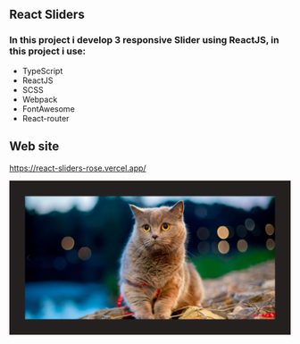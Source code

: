 ## React Sliders
### In this project i develop 3 responsive Slider using ReactJS, in this project i use:
 + TypeScript
 + ReactJS
 + SCSS
 + Webpack
 + FontAwesome
 + React-router

## Web site
https://react-sliders-rose.vercel.app/

![React Slider](/preview.png)
